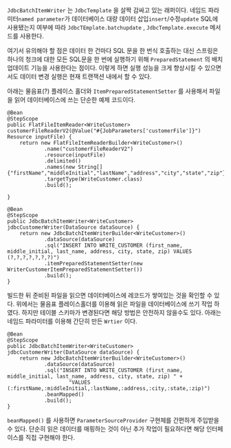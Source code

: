 
`JdbcBatchItemWriter` 는 `JdbcTemplate` 을 살짝 감싸고 있는 래퍼이다. 네임드 파라미터`named parameter`가 데이터베이스 대량 데이터 삽입`insert`/수정`update` SQL에 사용됐는지 여부에 따라 `JdbcTEmplate.batchupdate` , `JdbcTemplate.execute` 메서드를 사용한다.

여기서 유의해야 할 점은 데이터 한 건마다 SQL 문을 한 번식 호출하는 대신 스프링은 하나의 청크에 대한 모든 SQL문을 한 번에 실행하기 위해 `PreparedStatement` 의 배치 업데이트 기능을 사용한다는 점이다.  이렇게 하면 실행 성능을 크게 향상시킬 수 있으면서도 데이터 변경 실행은 현재 트랜잭션 내에서 할 수 있다.

아래는 물음표(?) 플레이스 홀더와 `ItemPreparedStatementSetter` 를 사용해서 파일을 읽어 데이터베이스에 쓰는 단순한 예제 코드이다.

```
@Bean  
@StepScope  
public FlatFileItemReader<WriteCustomer> customerFileReaderV2(@Value("#{JobParameters['customerFile']}") Resource inputFile) {  
    return new FlatFileItemReaderBuilder<WriteCustomer>()  
            .name("customerFileReaderV2")  
            .resource(inputFile)  
            .delimited()  
            .names(new String[] {"firstName","middleInitial","lastName","address","city","state","zip"})  
            .targetType(WriteCustomer.class)  
            .build();  
  
}  
  
@Bean  
@StepScope  
public JdbcBatchItemWriter<WriteCustomer> jdbcCustomerWriter(DataSource dataSource) {  
    return new JdbcBatchItemWriterBuilder<WriteCustomer>()  
            .dataSource(dataSource)  
            .sql("INSERT INTO WRITE_CUSTOMER (first_name, middle_initial, last_name, address, city, state, zip) VALUES (?,?,?,?,?,?,?)")  
            .itemPreparedStatementSetter(new WriterCustomerItemPreparedStatementSetter())  
            .build();  
}
```

빌드한 뒤 준비된 파일을 읽으면 데이터베이스에 레코드가 쌓여있는 것을 확인할 수 있다. 위에서는 물음표 플레이스홀더를 이용해 읽은 파일을 데이터베이스에 쓰기 작업 하였다. 하지만 테이블 스키마가 변경된다면 해당 방법은 안전하지 않을수도 있다. 아래는 네임드 파라미터를 이용해 간단히 만든 `Wrtier` 이다.

```
@Bean  
@StepScope  
public JdbcBatchItemWriter<WriteCustomer> jdbcCustomerWriter(DataSource dataSource) {  
    return new JdbcBatchItemWriterBuilder<WriteCustomer>()  
            .dataSource(dataSource)  
            .sql("INSERT INTO WRITE_CUSTOMER (first_name, middle_initial, last_name, address, city, state, zip) " +  
                    "VALUES (:firstName,:middleInitial,:lastName,:address,:city,:state,:zip)")  
            .beanMapped()  
            .build();  
}
```


`beanMapped()` 를 사용하면 `ParameterSourceProvider` 구현체를 간편하게 주입받을 수 있다. 단순히 읽은 데이터를 매핑하는 것이 아닌 추가 작업이 필요하다면 해당 인터페이스를 직접 구현해야 한다.